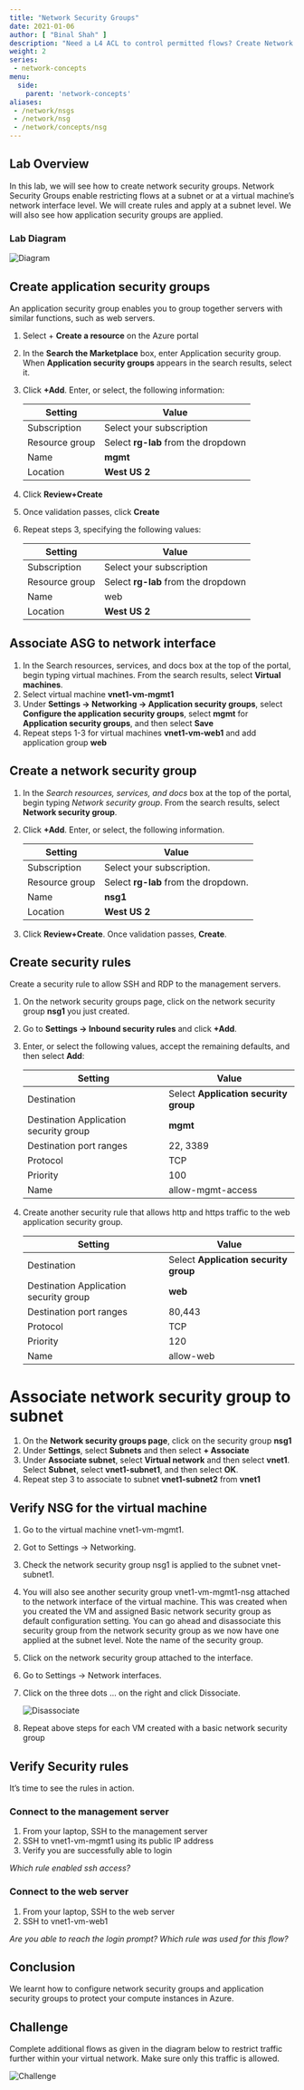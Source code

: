 ```yaml
---
title: "Network Security Groups"
date: 2021-01-06
author: [ "Binal Shah" ]
description: "Need a L4 ACL to control permitted flows? Create Network Security Groups (NSGs) using Application Security Groups (ASGs)."
weight: 2
series:
 - network-concepts
menu:
  side:
    parent: 'network-concepts'
aliases:
 - /network/nsgs
 - /network/nsg
 - /network/concepts/nsg
---
```


## Lab Overview

In this lab, we will see how to create network security groups. Network Security Groups enable restricting flows at a subnet or at a virtual machine’s network interface level. We will create rules and apply at a subnet level. We will also see how application security groups are applied.

### Lab Diagram

![Diagram](/network/concepts/images/lab02-01-diagram.png)

## Create application security groups

An application security group enables you to group together servers with similar functions, such as web servers.

1. Select + **Create a resource** on the Azure portal
1. In the **Search the Marketplace** box, enter Application security group. When **Application security groups** appears in the search results, select it.
1. Click **+Add**. Enter, or select, the following information:

    | **Setting** | **Value** |
    |---|---|
    | Subscription | Select your subscription |
    | Resource group | Select **rg-lab** from the dropdown |
    | Name | **mgmt** |
    | Location | **West US 2** |

4. Click **Review+Create**
5. Once validation passes, click **Create**
6. Repeat steps 3, specifying the following values:

    | **Setting** | **Value** |
    | ---|--- |
    | Subscription | Select your subscription |
    | Resource group | Select **rg-lab** from the dropdown |
    | Name | web |
    | Location | **West US 2** |

## Associate ASG to network interface

1. In the Search resources, services, and docs box at the top of the portal, begin typing virtual machines. From the search results, select **Virtual machines**.
1. Select virtual machine **vnet1-vm-mgmt1**
1. Under **Settings &rarr; Networking &rarr; Application security groups**, select **Configure the application security groups**, select **mgmt** for **Application security groups**, and then select **Save**
1. Repeat steps 1-3 for virtual machines **vnet1-vm-web1** and add application group **web**

## Create a network security group

1. In the _Search resources, services, and docs_ box at the top of the portal, begin typing _Network security group_. From the search results, select **Network security group**.
1. Click **+Add**. Enter, or select, the following information.

    | **Setting** | **Value** |
    |---|---|
    | Subscription | Select your subscription. |
    | Resource group | Select **rg-lab** from the dropdown. |
    | Name | **nsg1** |
    | Location | **West US 2** |

1. Click **Review+Create**. Once validation passes, **Create**.

## Create security rules

Create a security rule to allow SSH and RDP to the management servers.

1. On the network security groups page, click on the network security group **nsg1** you just created.
1. Go to **Settings &rarr; Inbound security rules** and click **+Add**.
1. Enter, or select the following values, accept the remaining defaults, and then select **Add**:

    | **Setting** | **Value** |
    |---|---|
    | Destination | Select **Application security group** |
    | Destination Application security group | **mgmt** |
    | Destination port ranges | 22, 3389 |
    | Protocol | TCP |
    | Priority | 100 |
    | Name | allow-mgmt-access |

1. Create another security rule that allows http and https traffic to the web application security group.

    | **Setting** | **Value** |
    |---|---|
    | Destination | Select **Application security group** |
    | Destination Application security group | **web** |
    | Destination port ranges | 80,443 |
    | Protocol | TCP |
    | Priority | 120 |
    | Name | allow-web |

# Associate network security group to subnet

1. On the **Network security groups page**, click on the security group **nsg1**
1. Under **Settings**, select **Subnets** and then select **+ Associate**
1. Under **Associate subnet**, select **Virtual network** and then select **vnet1**. Select **Subnet**, select **vnet1-subnet1**, and then select **OK**.
1. Repeat step 3 to associate to subnet **vnet1-subnet2** from **vnet1**

## Verify NSG for the virtual machine

1. Go to the virtual machine vnet1-vm-mgmt1.
1. Got to Settings &rarr; Networking.
1. Check the network security group nsg1 is applied to the subnet vnet-subnet1.
1. You will also see another security group  vnet1-vm-mgmt1-nsg attached to the network interface of the virtual machine. This was created when you created the VM and assigned Basic network security group as default configuration setting. You can go ahead and disassociate this security group from the network security group as we now have one applied at the subnet level. Note the name of the security group.
1. Click on the network security group attached to the interface.
1. Go to Settings &rarr; Network interfaces.
1. Click on the three dots … on the right and click Dissociate.

    ![Disassociate](/network/concepts/images/lab02-02-disassociate.png)

1. Repeat above steps for each VM created with a basic network security group

## Verify Security rules

It’s time to see the rules in action.

### Connect to the management server

1. From your laptop, SSH to the management server
1. SSH to vnet1-vm-mgmt1 using its public IP address
1. Verify you are successfully able to login

_Which rule enabled ssh access?_

### Connect to the web server

1. From your laptop, SSH to the web server
1. SSH to vnet1-vm-web1

_Are you able to reach the login prompt? Which rule was used for this flow?_

## Conclusion

We learnt how to configure network security groups and application security groups to protect your compute instances in Azure.

## Challenge

Complete additional flows as given in the diagram below to restrict traffic further within your virtual network. Make sure only this traffic is allowed.

![Challenge](/network/concepts/images/lab02-03-challenge.png)
